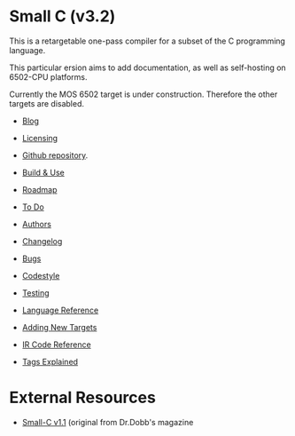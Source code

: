 Small C (v3.2)
==============

This is a retargetable one-pass compiler
for a subset of the C programming
language.

This particular ersion aims to add
documentation, as well as self-hosting
on 6502-CPU platforms.

Currently the MOS 6502 target is under
construction.  Therefore the other
targets are disabled.

* [Blog](BLOG.md)

* [Licensing](LICENSE.md)
* [Github repository](https://github.com/SvenMichaelKlose/).
* [Build & Use](BUILD.md)
* [Roadmap](ROADMAP.md)
* [To Do](TODO.xit)
* [Authors](AUTHORS.md)
* [Changelog](CHANGELOG.md)
* [Bugs](BUGS.md)
* [Codestyle](CODESTYLE.sh)
* [Testing](TESTING.md)

* [Language Reference](doc/language.md)

* [Adding New Targets](doc/target.md)
* [IR Code Reference](doc/ir.md)

* [Tags Explained](doc/tag.md)

# External Resources

* [Small-C v1.1](https://github.com/trcwm/smallc_v1) (original from Dr.Dobb's magazine
